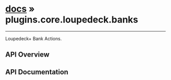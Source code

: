 # [docs](index.md) » plugins.core.loupedeck.banks
---

Loupedeck+ Bank Actions.

## API Overview

## API Documentation

